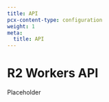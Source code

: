 ```yaml
---
title: API
pcx-content-type: configuration
weight: 1
meta:
  title: API
---
```


# R2 Workers API

Placeholder
